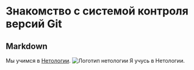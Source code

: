 # Знакомство с системой контроля версий Git
## Markdown

Мы учимся в [Нетологии](https://netology.ru).
![Логотип нетологии](https://s3.mooc.ru/prod/source/origin/photos/companies/3557/large.png)
Я учусь в Нетологии.
